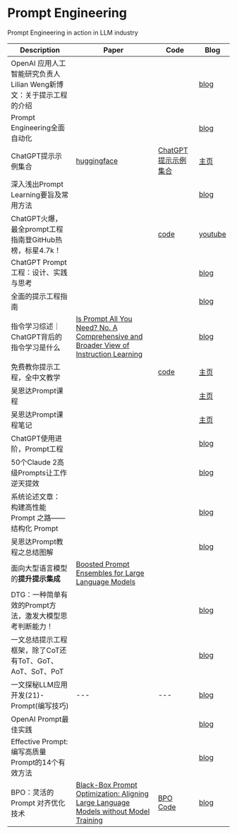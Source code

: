 # Prompt Engineering
Prompt Engineering in action in LLM industry

| Description| Paper | Code | Blog |
| --- | --- | --- | --- |  
| OpenAI 应用人工智能研究负责人Lilian Weng新博文：关于提示工程的介绍 | |  | [blog](https://lilianweng.github.io/posts/2023-03-15-prompt-engineering/) | 
| Prompt Engineering全面自动化 | | | [blog](https://mp.weixin.qq.com/s/aj8Ls463jpF92ssn6Acwzg) | 
| ChatGPT提示示例集合 | [huggingface](https://huggingface.co/datasets/fka/awesome-chatgpt-prompts) | [ChatGPT提示示例集合](https://github.com/f/awesome-chatgpt-prompts/) | [主页](https://prompts.chat) | 
| 深入浅出Prompt Learning要旨及常用方法 | | | [blog](https://mp.weixin.qq.com/s/Wgj1ATMAkL1Gx4dsAlkJZw) | 
| ChatGPT火爆，最全prompt工程指南登GitHub热榜，标星4.7k！| []() | [code](https://github.com/dair-ai/Prompt-Engineering-Guide)| [youtube](https://www.youtube.com/watch?v=dOxUroR57xs) | 
| ChatGPT Prompt工程：设计、实践与思考 | | | [blog](https://mp.weixin.qq.com/s/a8hjzZ_Rzl6pOU1PRAARJQ) | 
| 全面的提示工程指南 | | | [blog](https://www.promptingguide.ai/zh) | 
| 指令学习综述｜ChatGPT背后的指令学习是什么 | [Is Prompt All You Need? No. A Comprehensive and Broader View of Instruction Learning](https://arxiv.org/pdf/2303.10475v2.pdf) | | [blog](https://mp.weixin.qq.com/s/BK30JkIlshwkdHRjaRCD2g) | 
| 免费教你提示工程，全中文教学 | | [code](https://github.com/LearnPrompt/LearnPrompt) | [主页](https://www.learnprompt.pro/) | 
| 吴恩达Prompt课程 | | | [主页](https://www.deeplearning.ai/short-courses/chatgpt-prompt-engineering-for-developers/) | 
| 吴恩达Prompt课程笔记 | | | [主页](https://islinxu.github.io/prompt-engineering-note/) | 
| ChatGPT使用进阶，Prompt工程 | | | [blog](https://mp.weixin.qq.com/s/Uy_wX6DsASBDU2f_6qAy-Q) | 
| 50个Claude 2高级Prompts让工作逆天提效 | | | [blog](https://mp.weixin.qq.com/s/cv7U1b2rUdHitTx8CVvFeA) | 
| 系统论述文章： 构建高性能 Prompt 之路——结构化 Prompt | | | [blog](https://mp.weixin.qq.com/s/N9BrkDqvkIHQD7TTnhNk6Q) | 
| 吴恩达Prompt教程之总结图解 | | | [blog](https://mp.weixin.qq.com/s/KECEIHC4ZRQMbSzFd8l1Hw) | 
| 面向大型语言模型的**提升提示集成** | [Boosted Prompt Ensembles for Large Language Models](https://arxiv.org/abs/2304.05970) | | | 
| DTG：一种简单有效的Prompt方法，激发大模型思考判断能力！ | | | [blog](https://mp.weixin.qq.com/s/Eio62_Hn0mML3Pfb3G36cA) | 
| 一文总结提示工程框架，除了CoT还有ToT、GoT、AoT、SoT、PoT | | | [blog](https://mp.weixin.qq.com/s/8H0XRns7jmS4OdbFQ2aZKA) | 
| 一文探秘LLM应用开发(21)-Prompt(编写技巧) | --- | --- | [blog](https://mp.weixin.qq.com/s/iwkN_KB8GoKiWy_HBaF-Ww) |  
| OpenAI Prompt最佳实践 |  |  | [blog](https://platform.openai.com/docs/guides/gpt-best-practices) |  
| Effective Prompt: 编写高质量Prompt的14个有效方法 |  |  | [blog](https://mp.weixin.qq.com/s/FsAGOOnOnbZ_9mJcUGWitQ) |  
| BPO：灵活的 Prompt 对齐优化技术 | [Black-Box Prompt Optimization: Aligning Large Language Models without Model Training](https://arxiv.org/abs/2311.04155) | [BPO Code](https://github.com/thu-coai/BPO) | [blog](https://mp.weixin.qq.com/s/b3GzEi_p69EWnwwyIXRoOg) |  


